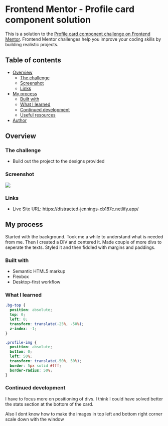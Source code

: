 # Frontend Mentor - Profile card component solution

This is a solution to the [Profile card component challenge on Frontend Mentor](https://www.frontendmentor.io/challenges/profile-card-component-cfArpWshJ). Frontend Mentor challenges help you improve your coding skills by building realistic projects.

## Table of contents

- [Overview](#overview)
  - [The challenge](#the-challenge)
  - [Screenshot](#screenshot)
  - [Links](#links)
- [My process](#my-process)
  - [Built with](#built-with)
  - [What I learned](#what-i-learned)
  - [Continued development](#continued-development)
  - [Useful resources](#useful-resources)
- [Author](#author)

## Overview

### The challenge

- Build out the project to the designs provided

### Screenshot

![](./screenshot.jpg)

### Links

- Live Site URL: https://distracted-jennings-cb187c.netlify.app/

## My process
Started with the background. Took me a while to understand what is needed from me. 
Then I created a DIV and centered it. Made couple of more divs to seperate the texts.
Styled it and then fiddled with margins and paddings.

### Built with

- Semantic HTML5 markup
- Flexbox
- Desktop-first workflow

### What I learned

```css
.bg-top {
  position: absolute;
  top: 0;
  left: 0;
  transform: translate(-25%, -50%);
  z-index: -1;
}

.profile-img {
  position: absolute;
  bottom: 0;
  left: 50%;
  transform: translate(-50%, 50%);
  border: 5px solid #fff;
  border-radius: 50%;
}
```

### Continued development

I have to focus more on positioning of divs.
I think I could have solved better the stats section at the bottom of the card.

Also I dont know how to make the images in top left and bottom right corner scale down with the window
